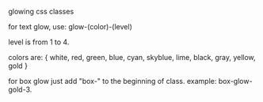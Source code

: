 glowing css classes

for text glow, use:
glow-(color)-(level)

level is from 1 to 4.

colors are:
{ white, red, green, blue, cyan, skyblue, lime, black, gray, yellow, gold }

for box glow just add "box-" to the beginning of class.
example: box-glow-gold-3.
